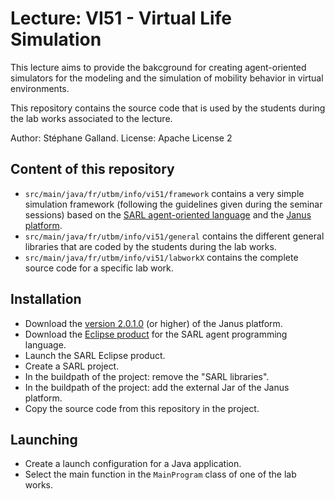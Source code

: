 # Lecture: VI51 - Virtual Life Simulation

This lecture aims to provide the bakcground for creating agent-oriented simulators for the modeling and
the simulation of mobility behavior in virtual environments.

This repository contains the source code that is used by the students during the lab works associated to the lecture.

Author: Stéphane Galland.
License: Apache License 2

## Content of this repository
 
* `src/main/java/fr/utbm/info/vi51/framework` contains a very simple simulation framework (following the guidelines given during the seminar sessions) based on the [SARL agent-oriented language](http://www.sarl.io) and the [Janus platform](http://www.janusproject.io).
* `src/main/java/fr/utbm/info/vi51/general` contains the different general libraries that are coded by the students during the lab works.
* `src/main/java/fr/utbm/info/vi51/labworkX` contains the complete source code for a specific lab work.

## Installation

* Download the [version 2.0.1.0](http://www.janusproject.io/#download) (or higher) of the Janus platform.
* Download the [Eclipse product](http://www.sarl.io/download/) for the SARL agent programming language.
* Launch the SARL Eclipse product.
* Create a SARL project.
* In the buildpath of the project: remove the "SARL libraries".
* In the buildpath of the project: add the external Jar of the Janus platform.
* Copy the source code from this repository in the project.

## Launching

* Create a launch configuration for a Java application.
* Select the main function in the `MainProgram` class of one of the lab works.
